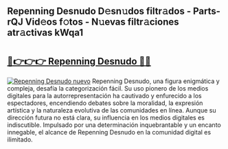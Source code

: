 ## Repenning Desnudo D𝚎sn𝚞dos filtr𝚊dos - Parts-rQJ Vid𝚎os f𝚘tos - N𝚞evas filtr𝚊ciones atr𝚊ctivas kWqa1

# <h2><a href="http://mb1i2o7.tromn.icu/?c=Repenning+Desnudo">🔗👉👉👉 Repenning Desnudo 🔗🔗</a></h2>

[![Repenning Desnudo nuevo](https://i.imgur.com/pEAQMta.gif)](http://mb1i2o7.tromn.icu/?c=Repenning+Desnudo)
Repenning Desnudo, una figura enigmática y compleja, desafía la categorización fácil. Su uso pionero de los medios digitales para la autorrepresentación ha cautivado y enfurecido a los espectadores, encendiendo debates sobre la moralidad, la expresión artística y la naturaleza evolutiva de las comunidades en línea. Aunque su dirección futura no está clara, su influencia en los medios digitales es indiscutible. Impulsado por una determinación inquebrantable y un encanto innegable, el alcance de Repenning Desnudo en la comunidad digital es ilimitado.
